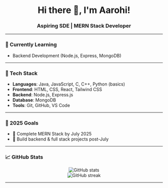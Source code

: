 <h1 align="center">Hi there 👋, I'm Aarohi!</h1>
<h3 align="center">Aspiring SDE | MERN Stack Developer </h3>

---

### 🌱 Currently Learning
- Backend Development (Node.js, Express, MongoDB)

---

### 🧰 Tech Stack

- **Languages**: Java, JavaScript, C, C++, Python (basics)
- **Frontend**: HTML, CSS, React, Tailwind CSS
- **Backend**: Node.js, Express.js
- **Database**: MongoDB
- **Tools**: Git, GitHub, VS Code

---

### 📌 2025 Goals

- 🚀 Complete MERN Stack by July 2025  
- 📂 Build backend & full stack projects post-July  

---

### 📈 GitHub Stats

<p align="center">
  <img src="https://github-readme-stats.vercel.app/api?username=Aarohi-Sinha&show_icons=true&theme=radical" alt="GitHub stats" />
  <br />
  <img src="https://github-readme-streak-stats.herokuapp.com/?user=aarohi07&theme=radical" alt="GitHub streak" />
</p>

---
